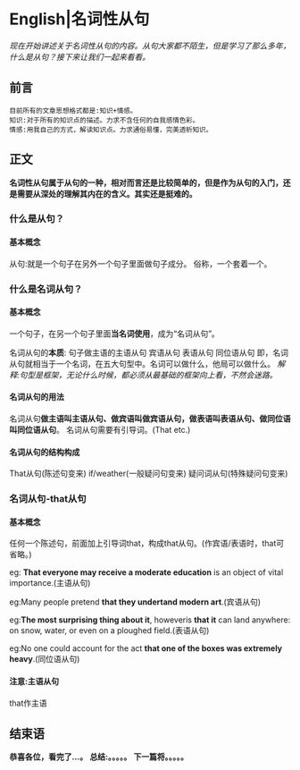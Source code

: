 # English|名词性从句
*现在开始讲述关于名词性从句的内容。从句大家都不陌生，但是学习了那么多年，什么是从句？接下来让我们一起来看看。*

## 前言
    目前所有的文章思想格式都是:知识+情感。
    知识:对于所有的知识点的描述。力求不含任何的自我感情色彩。
    情感:用我自己的方式，解读知识点。力求通俗易懂，完美透析知识。

## 正文
**名词性从句属于从句的一种，相对而言还是比较简单的，但是作为从句的入门，还是需要从深处的理解其内在的含义。其实还是挺难的。**

### 什么是从句？
#### 基本概念
从句:就是一个句子在另外一个句子里面做句子成分。
俗称，一个套着一个。

### 什么是名词从句？
#### 基本概念
一个句子，在另一个句子里面**当名词使用**，成为“名词从句”。

名词从句的**本质**:
    句子做主语的主语从句
    宾语从句
    表语从句
    同位语从句
即，名词从句就相当于一个名词，在五大句型中。名词可以做什么，他局可以做什么。
*解释:句型是框架，无论什么时候，都必须从最基础的框架向上看，不然会迷路。*
    
#### 名词从句的用法
名词从句**做主语叫主语从句、做宾语叫做宾语从句，做表语叫表语从句、做同位语叫同位语从句**。
名词从句需要有引导词。(That etc.)

#### 名词从句的结构构成
That从句(陈述句变来)
if/weather(一般疑问句变来)
疑问词从句(特殊疑问句变来)

### 名词从句-that从句
#### 基本概念
任何一个陈述句，前面加上引导词that，构成that从句。(作宾语/表语时，that可省略。)

eg: **That everyone may receive a moderate education** is an object of vital importance.(主语从句)

eg:Many people pretend **that they undertand modern art**.(宾语从句)

eg:**The most surprising thing about it**, howeveris **that it** can land anywhere: on snow, water, or even on a ploughed field.(表语从句)

eg:No one could account for the act **that one of the boxes was extremely heavy**.(同位语从句)

#### 注意:主语从句
that作主语




## 结束语
 **恭喜各位，看完了...。**
**总结:。。。。。**
**下一篇将。。。。。**








